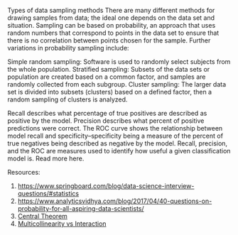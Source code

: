 Types of data sampling methods
There are many different methods for drawing samples from data; the ideal one depends on the data set and situation. Sampling can be based on probability, an approach that uses random numbers that correspond to points in the data set to ensure that there is no correlation between points chosen for the sample. Further variations in probability sampling include:

Simple random sampling: Software is used to randomly select subjects from the whole population.
Stratified sampling: Subsets of the data sets or population are created based on a common factor, and samples are randomly collected from each subgroup.
Cluster sampling: The larger data set is divided into subsets (clusters) based on a defined factor, then a random sampling of clusters is analyzed.


Recall describes what percentage of true positives are described as positive by the model. Precision describes what percent of positive predictions were correct. The ROC curve shows the relationship between model recall and specificity–specificity being a measure of the percent of true negatives being described as negative by the model. Recall, precision, and the ROC are measures used to identify how useful a given classification model is. Read more here.





Resources:
1. https://www.springboard.com/blog/data-science-interview-questions/#statistics
2. https://www.analyticsvidhya.com/blog/2017/04/40-questions-on-probability-for-all-aspiring-data-scientists/
3. [Central Theorem](https://spin.atomicobject.com/2015/02/12/central-limit-theorem-intro/)
4. [Multicollinearity vs Interaction](https://stats.stackexchange.com/questions/113733/what-is-the-difference-between-collinearity-and-interaction/360766)
